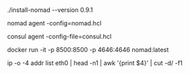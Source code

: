./install-nomad --version 0.9.1

nomad agent -config=nomad.hcl

consul agent -config-file=consul.hcl

docker run -it -p 8500:8500 -p 4646:4646 nomad:latest

ip -o -4 addr list eth0 | head -n1 | awk '{print \$4}' | cut -d/ -f1
